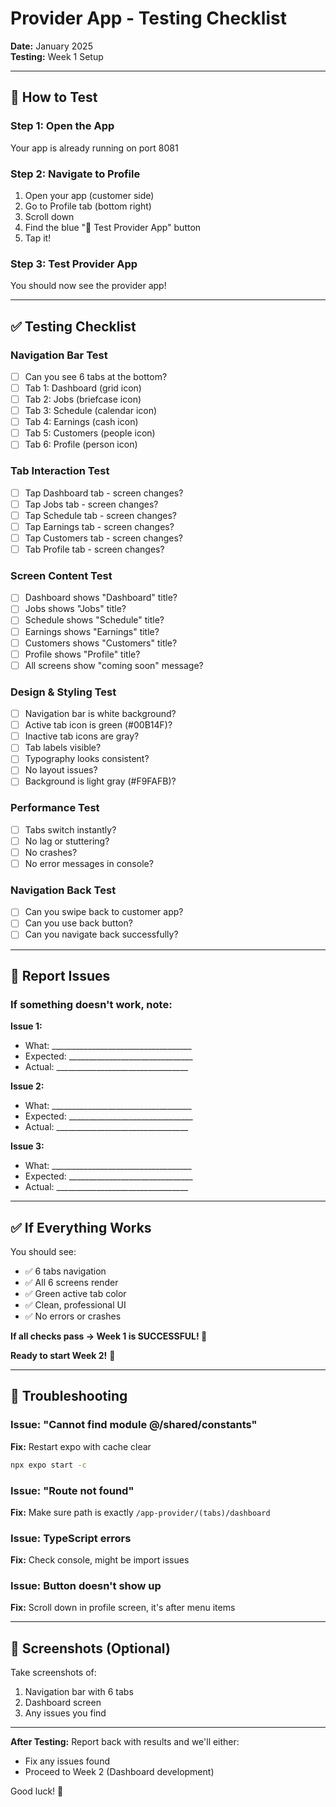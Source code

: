 # Provider App - Testing Checklist

**Date:** January 2025  
**Testing:** Week 1 Setup

---

## 🧪 **How to Test**

### Step 1: Open the App
Your app is already running on port 8081

### Step 2: Navigate to Profile
1. Open your app (customer side)
2. Go to Profile tab (bottom right)
3. Scroll down
4. Find the blue "🧪 Test Provider App" button
5. Tap it!

### Step 3: Test Provider App
You should now see the provider app!

---

## ✅ **Testing Checklist**

### Navigation Bar Test
- [ ] Can you see 6 tabs at the bottom?
- [ ] Tab 1: Dashboard (grid icon)
- [ ] Tab 2: Jobs (briefcase icon)
- [ ] Tab 3: Schedule (calendar icon)
- [ ] Tab 4: Earnings (cash icon)
- [ ] Tab 5: Customers (people icon)
- [ ] Tab 6: Profile (person icon)

### Tab Interaction Test
- [ ] Tap Dashboard tab - screen changes?
- [ ] Tap Jobs tab - screen changes?
- [ ] Tap Schedule tab - screen changes?
- [ ] Tap Earnings tab - screen changes?
- [ ] Tap Customers tab - screen changes?
- [ ] Tab Profile tab - screen changes?

### Screen Content Test
- [ ] Dashboard shows "Dashboard" title?
- [ ] Jobs shows "Jobs" title?
- [ ] Schedule shows "Schedule" title?
- [ ] Earnings shows "Earnings" title?
- [ ] Customers shows "Customers" title?
- [ ] Profile shows "Profile" title?
- [ ] All screens show "coming soon" message?

### Design & Styling Test
- [ ] Navigation bar is white background?
- [ ] Active tab icon is green (#00B14F)?
- [ ] Inactive tab icons are gray?
- [ ] Tab labels visible?
- [ ] Typography looks consistent?
- [ ] No layout issues?
- [ ] Background is light gray (#F9FAFB)?

### Performance Test
- [ ] Tabs switch instantly?
- [ ] No lag or stuttering?
- [ ] No crashes?
- [ ] No error messages in console?

### Navigation Back Test
- [ ] Can you swipe back to customer app?
- [ ] Can you use back button?
- [ ] Can you navigate back successfully?

---

## 📝 **Report Issues**

### If something doesn't work, note:

**Issue 1:**
- What: ___________________________________
- Expected: _______________________________
- Actual: _________________________________

**Issue 2:**
- What: ___________________________________
- Expected: _______________________________
- Actual: _________________________________

**Issue 3:**
- What: ___________________________________
- Expected: _______________________________
- Actual: _________________________________

---

## ✅ **If Everything Works**

You should see:
- ✅ 6 tabs navigation
- ✅ All 6 screens render
- ✅ Green active tab color
- ✅ Clean, professional UI
- ✅ No errors or crashes

**If all checks pass → Week 1 is SUCCESSFUL! 🎉**

**Ready to start Week 2!** 🚀

---

## 🐛 **Troubleshooting**

### Issue: "Cannot find module @/shared/constants"
**Fix:** Restart expo with cache clear
```bash
npx expo start -c
```

### Issue: "Route not found"
**Fix:** Make sure path is exactly `/app-provider/(tabs)/dashboard`

### Issue: TypeScript errors
**Fix:** Check console, might be import issues

### Issue: Button doesn't show up
**Fix:** Scroll down in profile screen, it's after menu items

---

## 📸 **Screenshots (Optional)**

Take screenshots of:
1. Navigation bar with 6 tabs
2. Dashboard screen
3. Any issues you find

---

**After Testing:** 
Report back with results and we'll either:
- Fix any issues found
- Proceed to Week 2 (Dashboard development)

Good luck! 🚀

